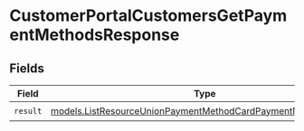 # CustomerPortalCustomersGetPaymentMethodsResponse


## Fields

| Field                                                                                                                                | Type                                                                                                                                 | Required                                                                                                                             | Description                                                                                                                          |
| ------------------------------------------------------------------------------------------------------------------------------------ | ------------------------------------------------------------------------------------------------------------------------------------ | ------------------------------------------------------------------------------------------------------------------------------------ | ------------------------------------------------------------------------------------------------------------------------------------ |
| `result`                                                                                                                             | [models.ListResourceUnionPaymentMethodCardPaymentMethodGeneric](../models/listresourceunionpaymentmethodcardpaymentmethodgeneric.md) | :heavy_check_mark:                                                                                                                   | N/A                                                                                                                                  |